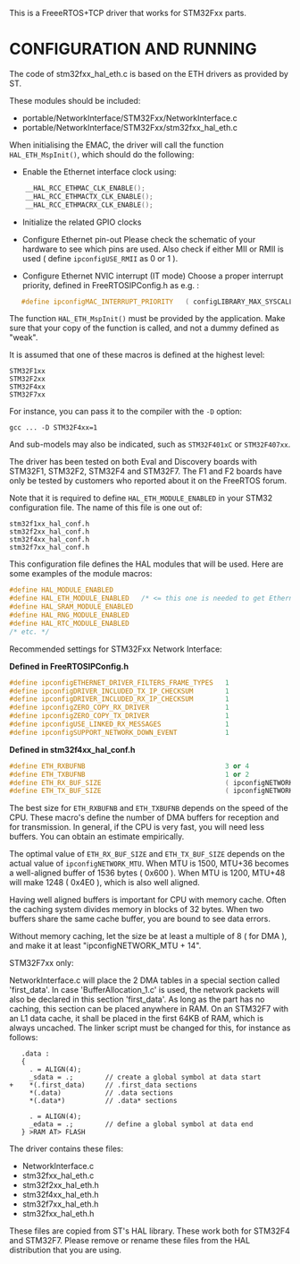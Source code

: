 This is a FreeeRTOS+TCP driver that works for STM32Fxx parts.


CONFIGURATION AND RUNNING
=========================

The code of stm32fxx_hal_eth.c is based on the ETH drivers as provided by ST.

These modules should be included:
- portable/NetworkInterface/STM32Fxx/NetworkInterface.c
- portable/NetworkInterface/STM32Fxx/stm32fxx_hal_eth.c

When initialising the EMAC, the driver will call the function `HAL_ETH_MspInit()`, which should do the following:

- Enable the Ethernet interface clock using:
```cpp
    __HAL_RCC_ETHMAC_CLK_ENABLE();
    __HAL_RCC_ETHMACTX_CLK_ENABLE();
    __HAL_RCC_ETHMACRX_CLK_ENABLE();
```

- Initialize the related GPIO clocks

- Configure Ethernet pin-out
    Please check the schematic of your hardware to see which pins are used.
    Also check if either MII or RMII is used ( define `ipconfigUSE_RMII`
    as 0 or 1 ).

- Configure Ethernet NVIC interrupt (IT mode)
    Choose a proper interrupt priority, defined in FreeRTOSIPConfig.h as e.g. :

```cpp
   #define ipconfigMAC_INTERRUPT_PRIORITY	( configLIBRARY_MAX_SYSCALL_INTERRUPT_PRIORITY )
```

The function `HAL_ETH_MspInit()` must be provided by the application. Make sure that your copy of the function is called,
and not a dummy defined as "weak".

It is assumed that one of these macros is defined at the highest level:

    STM32F1xx
    STM32F2xx
    STM32F4xx
    STM32F7xx

For instance, you can pass it to the compiler with the `-D` option:

    gcc ... -D STM32F4xx=1

And sub-models may also be indicated, such as `STM32F401xC` or `STM32F407xx`.

The driver has been tested on both Eval and Discovery boards with STM32F1, STM32F2, STM32F4 and STM32F7. The F1 and F2 boards
have only be tested by customers who reported about it on the FreeRTOS forum.

Note that it is required to define `HAL_ETH_MODULE_ENABLED` in your STM32 configuration file. The name of this file is one out
of:

    stm32f1xx_hal_conf.h
    stm32f2xx_hal_conf.h
    stm32f4xx_hal_conf.h
    stm32f7xx_hal_conf.h

This configuration file defines the HAL modules that will be used. Here are some examples of the module macros:
~~~c
#define HAL_MODULE_ENABLED
#define HAL_ETH_MODULE_ENABLED   /* <= this one is needed to get Ethernet. */
#define HAL_SRAM_MODULE_ENABLED
#define HAL_RNG_MODULE_ENABLED
#define HAL_RTC_MODULE_ENABLED
/* etc. */
~~~

Recommended settings for STM32Fxx Network Interface:


**Defined in FreeRTOSIPConfig.h**
```cpp
#define ipconfigETHERNET_DRIVER_FILTERS_FRAME_TYPES   1
#define ipconfigDRIVER_INCLUDED_TX_IP_CHECKSUM        1
#define ipconfigDRIVER_INCLUDED_RX_IP_CHECKSUM        1
#define ipconfigZERO_COPY_RX_DRIVER                   1
#define ipconfigZERO_COPY_TX_DRIVER                   1
#define ipconfigUSE_LINKED_RX_MESSAGES                1
#define ipconfigSUPPORT_NETWORK_DOWN_EVENT            1
```

**Defined in stm32f4xx_hal_conf.h**
```cpp
#define ETH_RXBUFNB                                   3 or 4
#define ETH_TXBUFNB                                   1 or 2
#define ETH_RX_BUF_SIZE                               ( ipconfigNETWORK_MTU + 36 )
#define ETH_TX_BUF_SIZE                               ( ipconfigNETWORK_MTU + 36 )
```

The best size for `ETH_RXBUFNB` and `ETH_TXBUFNB` depends on the speed of the CPU. These macro's define the number of DMA buffers
for reception and for transmission. In general, if the CPU is very fast, you will need less buffers. You can obtain an estimate
empirically.

The optimal value of `ETH_RX_BUF_SIZE` and `ETH_TX_BUF_SIZE` depends on the actual value of `ipconfigNETWORK_MTU`.
When MTU is 1500, MTU+36 becomes a well-aligned buffer of 1536 bytes ( 0x600 ).
When MTU is 1200, MTU+48 will make 1248 ( 0x4E0 ), which is also well aligned.

Having well aligned buffers is important for CPU with memory cache. Often the caching system divides memory in blocks of 32 bytes.
When two buffers share the same cache buffer, you are bound to see data errors.

Without memory caching, let the size be at least a multiple of 8 ( for DMA ), and make it at least "ipconfigNETWORK_MTU + 14".

STM32F7xx only:

NetworkInterface.c will place the 2 DMA tables in a special section called 'first_data'.
In case 'BufferAllocation_1.c' is used, the network packets will also be declared in this section 'first_data'.
As long as the part has no caching, this section can be placed anywhere in RAM.
On an STM32F7 with an L1 data cache, it shall be placed in the first 64KB of RAM, which is always uncached.
The linker script must be changed for this, for instance as follows:

```assembly
   .data :
   {
     . = ALIGN(4);
     _sdata = .;        // create a global symbol at data start
+    *(.first_data)     // .first_data sections
     *(.data)           // .data sections
     *(.data*)          // .data* sections

     . = ALIGN(4);
     _edata = .;        // define a global symbol at data end
   } >RAM AT> FLASH
```

The driver contains these files:
- NetworkInterface.c
- stm32fxx_hal_eth.c
- stm32f2xx_hal_eth.h
- stm32f4xx_hal_eth.h
- stm32f7xx_hal_eth.h
- stm32fxx_hal_eth.h

These files are copied from ST's HAL library. These work both for STM32F4 and STM32F7.
Please remove or rename these files from the HAL distribution that you are using.

